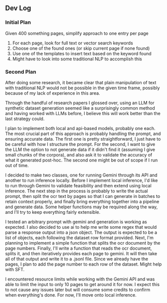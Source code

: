 ## Dev Log

### Initial Plan

Given 400 something pages, simplify approach to one entry per page

1. For each page, look for full text or vector search keywords
2. Choose one of the found ones (or skip current page if none found)
3. Use one of the templates to insert text based on the keyword found
4. Might have to look into some traditional NLP to accomplish this

### Second Plan

After doing some research, it became clear that plain manipulation of text with
traditional NLP would not be possible in the given time frame, possibly because
of my lack of experience in this area.

Through the handful of research papers I glossed over, using an LLM for
synthetic dataset generation seemed like a surprisingly common method and
having worked with LLMs before, I believe this will work better than the last
strategy could.

I plan to implement both local and api-based models, probably one each. The
most crucial part of this approach is probably handling the prompt, and
ensuring accurate data. The first one is pretty straightforward, I just have to
be careful with how I structure the prompt. For the second, I want to give the
LLM the option to not generate data if it didn't find it (assuming I give small
chunks of the corpora), and also ask it to validate the accuracy of what it
generated post-hoc. The second one might be out of scope if I run out of time.

I decided to make two classes, one for running Gemini through its API and
another to run inference locally. Before I implement local inference, I'd like
to run through Gemini to validate feasibility and then extend using local
inference. The next step in the process is probably to write the actual prompt,
then split the ocr text by pages so that I can generate in batches to retain
context properly, and finally bring everything together into a pipeline and
generate data. Some helper functions may be required along the way, and I'll
try to keep everything fairly extensible.

I tested an arbitrary prompt with gemini and generation is working as expected.
I also decided to use ai to help me write some regex that would parse a
response output into a json object. The output is expected to be a list of
objects, each following the dataset row format provided. Next, I'm planning to
implement a simple function that splits the ocr document by the page numbers.
Finally, I'll write a function that reads the ocr document, splits it, and then
iteratively provides each page to gemini. It will then take all of that output
and write it to a .jsonl file. Since we already have the pages, I plan to add
the page number to each row of the dataset. Might help with SFT.

I encountered resource limits while working with the Gemini API and was able to
limit the input to only 10 pages to get around it for now. I expect this to not
cause any issues later but will consume some credits to confirm when
everything's done. For now, I'll move onto local inference.
